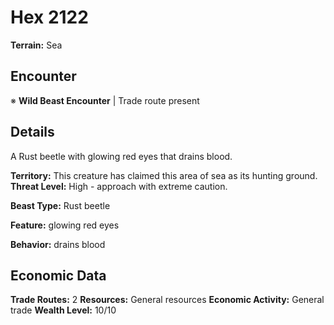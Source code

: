 # Hex 2122

**Terrain:** Sea

## Encounter
※ **Wild Beast Encounter** | Trade route present

## Details
A Rust beetle with glowing red eyes that drains blood.

**Territory:** This creature has claimed this area of sea as its hunting ground.
**Threat Level:** High - approach with extreme caution.

**Beast Type:** Rust beetle

**Feature:** glowing red eyes

**Behavior:** drains blood

## Economic Data
**Trade Routes:** 2
**Resources:** General resources
**Economic Activity:** General trade
**Wealth Level:** 10/10
